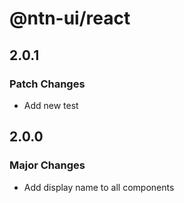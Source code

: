 # @ntn-ui/react

## 2.0.1

### Patch Changes

- Add new test

## 2.0.0

### Major Changes

- Add display name to all components
